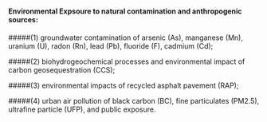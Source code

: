 ---
---

# <link rel="stylesheet" href="styles.css" type="text/css">

<h4><b>Environmental Expsoure</b> to natural contamination and anthropogenic sources:</h4>

#####(1) groundwater contamination of arsenic (As), manganese (Mn), uranium (U), radon (Rn), lead (Pb), fluoride (F), cadmium (Cd);

#####(2) biohydrogeochemical processes and environmental impact of carbon geosequestration (CCS);

#####(3) environmental impacts of recycled asphalt pavement (RAP);

#####(4) urban air pollution of black carbon (BC), fine particulates (PM2.5), ultrafine particle (UFP), and public exposure.